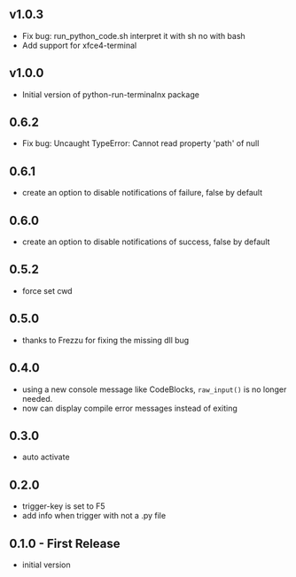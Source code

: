 ## v1.0.3
* Fix bug: run_python_code.sh interpret it with sh no with bash
* Add support for xfce4-terminal 

## v1.0.0 
* Initial version of python-run-terminalnx package

## 0.6.2
* Fix bug: Uncaught TypeError: Cannot read property 'path' of null

## 0.6.1
* create an option to disable notifications of failure, false by default

## 0.6.0
* create an option to disable notifications of success, false by default

## 0.5.2
* force set cwd

## 0.5.0
* thanks to Frezzu for fixing the missing dll bug

## 0.4.0
* using a new console message like CodeBlocks, `raw_input()` is no longer needed.
* now can display compile error messages instead of exiting

## 0.3.0
* auto activate

## 0.2.0
* trigger-key is set to F5
* add info when trigger with not a .py file

## 0.1.0 - First Release
* initial version

